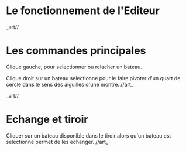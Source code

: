 # Le fonctionnement de l'Editeur

_art//
# Les commandes principales

Clique gauche, pour selectionner ou relacher un bateau.

Clique droit sur un bateau selectionne pour le faire pivoter d'un quart de cercle dans le sens des aiguilles d'une montre.
//art_

_art//
# Echange et tiroir

Cliquer sur un bateau disponible dans le tiroir alors qu'un bateau est selectionne permet de les echanger.
//art_